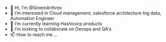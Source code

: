 - 👋 Hi, I’m @SinemArthrex
- 👀 I’m interested in Cloud management, salesforce architecture big data, Automation Engineer 
- 🌱 I’m currently learning Hashicorp products
- 💞️ I’m looking to collaborate on Devops and QA's
- 📫 How to reach me ...

<!---
SinemArthrex/SinemArthrex is a ✨ special ✨ repository because its `README.md` (this file) appears on your GitHub profile.
You can click the Preview link to take a look at your changes.
--->
